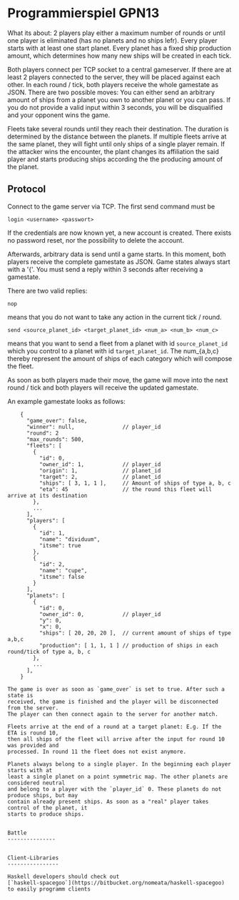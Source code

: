 Programmierspiel GPN13
======================

What its about: 2 players play either a maximum number of rounds or until
one player is eliminated (has no planets and no ships lefr). Every player
starts with at least one start planet. Every planet has a fixed ship production
amount, which determines how many new ships will be created in each tick.

Both players connect per TCP socket to a central gameserver. If there are at
least 2 players connected to the server, they will be placed against each other.
In each round / tick, both players receive the whole gamestate as JSON.
There are two possible moves: You can either send an arbitrary amount of ships
from a planet you own to another planet or you can pass. If you do not provide
a valid input within 3 seconds, you will be disqualified and your opponent
wins the game.

Fleets take several rounds until they reach their destination. The duration
is determined by the distance between the planets. If multiple fleets arrive
at the same planet, they will fight until only ships of a single player remain.
If the attacker wins the encounter, the plant changes its affiliation the said player
and starts producing ships according the the producing amount of the planet.

Protocol
---------

Connect to the game server via TCP. The first send command must be

    login <username> <passwort>

If the credentials are now known yet, a new account is created. There exists no
password reset, nor the possibility to delete the account.

Afterwards, arbitrary data is send until a game starts. In this moment, both players
receive the complete gamestate as JSON. Game states always start with a '{'.
You must send a reply within 3 seconds after receiving a gamestate.

There are two valid replies:

    nop

means that you do not want to take any action in the current tick / round.

    send <source_planet_id> <target_planet_id> <num_a> <num_b> <num_c>

means that you want to send a fleet from a planet with id `source_planet_id` which
you control to a planet with id `target_planet_id`. The num_{a,b,c} thereby represent
the amount of ships of each category which will compose the fleet.

As soon as both players made their move, the game will move into the next round / tick
and both players will receive the updated gamestate.

An example gamestate looks as follows:

```
    {
      "game_over": false,
      "winner": null,               // player_id
      "round": 2
      "max_rounds": 500,
      "fleets": [
        {
          "id": 0,
          "owner_id": 1,            // player_id
          "origin": 1,              // planet_id
          "target": 2,              // planet_id
          "ships": [ 3, 1, 1 ],     // Amount of ships of type a, b, c
          "eta": 45                 // the round this fleet will arrive at its destination
        },
        ...
      ],
      "players": [
        {
          "id": 1,
          "name": "dividuum",
          "itsme": true
        },
        {
          "id": 2,
          "name": "cupe",
          "itsme": false
        }
      ],
      "planets": [
        {
          "id": 0,
          "owner_id": 0,            // player_id
          "y": 0,
          "x": 0,
          "ships": [ 20, 20, 20 ],  // current amount of ships of type a,b,c
          "production": [ 1, 1, 1 ] // production of ships in each round/tick of type a, b, c
        },
        ...
      ],
    }

The game is over as soon as `game_over` is set to true. After such a state is
received, the game is finished and the player will be disconnected from the server.
The player can then connect again to the server for another match.

Fleets arrive at the end of a round at a target planet: E.g. If the ETA is round 10,
then all ships of the fleet will arrive after the input for round 10 was provided and
processed. In round 11 the fleet does not exist anymore.

Planets always belong to a single player. In the beginning each player starts with at
least a single planet on a point symmetric map. The other planets are considered neutral
and belong to a player with the `player_id` 0. These planets do not produce ships, but may
contain already present ships. As soon as a "real" player takes control of the planet, it
starts to produce ships.


Battle
---------------


Client-Libraries
----------------

Haskell developers should check out
[`haskell-spacegoo`](https://bitbucket.org/nomeata/haskell-spacegoo)
to easily programm clients

